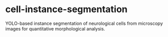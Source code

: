 # cell-instance-segmentation
YOLO-based instance segmentation of neurological cells from microscopy images for quantitative morphological analysis.
